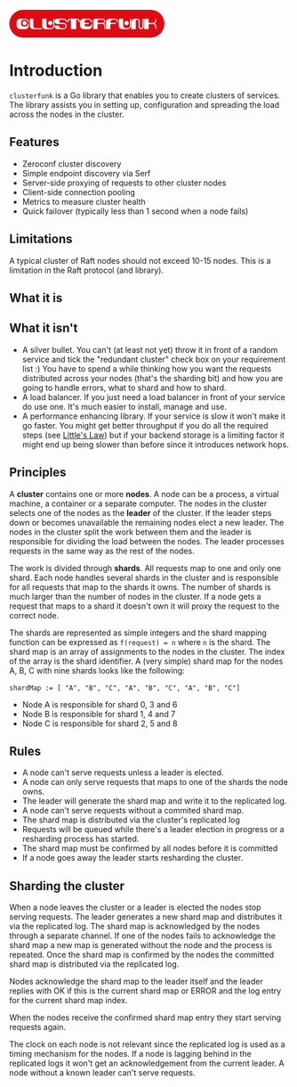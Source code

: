 ![Clusterfunk](img/cf_logo_280x50.png)

# Introduction

`clusterfunk` is a Go library that enables you to create clusters of services. The library assists you in setting up, configuration and spreading the load across the nodes in the cluster. 

## Features

* Zeroconf cluster discovery
* Simple endpoint discovery via Serf
* Server-side proxying of requests to other cluster nodes
* Client-side connection pooling
* Metrics to measure cluster health
* Quick failover (typically less than 1 second when a node fails)

## Limitations

A typical cluster of Raft nodes should not exceed 10-15 nodes. This is a limitation in the Raft protocol (and library).

## What it is

## What it isn't

* A silver bullet. You can't (at least not yet) throw it in front of a random service and tick the "redundant cluster" check box on your requirement list :) You have to spend a while thinking how you want the requests distributed across your nodes (that's the sharding bit) and how you are going to handle errors, what to shard and how to shard.
* A load balancer. If you just need a load balancer in front of your service do use one. It's much easier to install, manage and use.
* A performance enhancing library. If your service is slow it won't make it go faster. You might get better throughput if you do all the required steps (see [Little's Law](https://en.wikipedia.org/wiki/Little%27s_law)) but if your backend storage is a limiting factor it might end up being slower than before since it introduces network hops.

## Principles

A **cluster** contains one or more **nodes**. A node can be a process, a virtual machine, a container or a separate computer. The nodes in the cluster selects one of the nodes as the **leader** of the cluster. If the leader steps down or becomes unavailable the remaining nodes elect a new leader. The nodes in the cluster split the work between them and the leader is responsible for dividing the load between the nodes. The leader processes requests in the same way as the rest of the nodes.

The work is divided through **shards**. All requests map to one and only one shard. Each node handles several shards in the cluster and is responsible for all requests that map to the shards it owns. The number of shards is much larger than the number of nodes in the cluster. If a node gets a request that maps to a shard it doesn't own it will proxy the request to the correct node.

The shards are represented as simple integers and the shard mapping function can be expressed as `f(request) = n` where `n` is the shard. The shard map is an array of assignments to the nodes in the cluster. The index of the array is the shard identifier. A (very simple) shard map for the nodes A, B, C with nine shards looks like the following:

```
shardMap := [ "A", "B", "C", "A", "B", "C", "A", "B", "C"]
```

* Node A is responsible for shard 0, 3 and 6
* Node B is responsible for shard 1, 4 and 7
* Node C is responsible for shard 2, 5 and 8

## Rules

* A node can't serve requests unless a leader is elected.
* A node can only serve requests that maps to one of the shards the node owns.
* The leader will generate the shard map and write it to the replicated log.
* A node can't serve requests without a commited shard map.
* The shard map is distributed via the cluster's replicated log
* Requests will be queued while there's a leader election in progress or a resharding process has started.
* The shard map must be confirmed by all nodes before it is committed
* If a node goes away the leader starts resharding the cluster.

## Sharding the cluster

When a node leaves the cluster or a leader is elected the nodes stop serving requests. The leader generates a new shard map and distributes it via the replicated log. The shard map is acknowledged by the nodes through a separate channel. If one of the nodes fails to acknowledge the shard map a new map is generated without the node and the process is repeated. Once the shard map is confirmed by the nodes the committed shard map is distributed via the replicated log.

Nodes acknowledge the shard map to the leader itself and the leader replies with OK if this is the current shard map or ERROR and the log entry for the current shard map index.

When the nodes receive the confirmed shard map entry they start serving requests again.

The clock on each node is not relevant since the replicated log is used as a timing mechanism for the nodes. If a node is lagging behind in the replicated logs it won't get an acknowledgement from the current leader. A node without a known leader can't serve requests.

